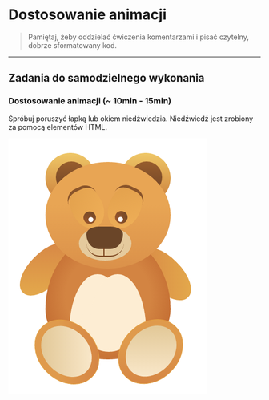 # Dostosowanie animacji 

> Pamiętaj, żeby oddzielać ćwiczenia komentarzami i pisać czytelny, dobrze sformatowany kod.

-------------------------------------------------------------------------------

## Zadania do samodzielnego wykonania

### Dostosowanie animacji (~ 10min - 15min)

Spróbuj poruszyć łapką lub okiem niedźwiedzia. Niedźwiedź jest zrobiony za pomocą elementów HTML.

![Bear](images/bear.png)
